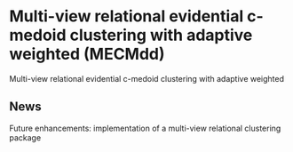 # Multi-view relational evidential c-medoid clustering with adaptive weighted (MECMdd)
Multi-view relational evidential c-medoid clustering with adaptive weighted

## News
Future enhancements: implementation of a multi-view relational clustering package
